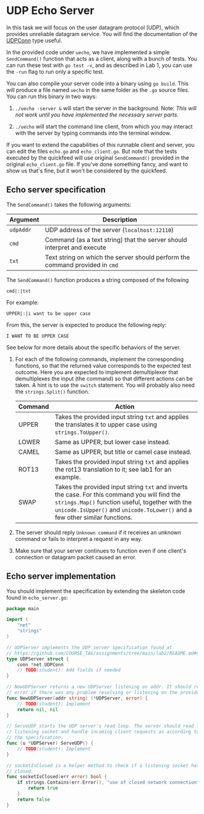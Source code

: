 # UDP Echo Server

In this task we will focus on the user datagram protocol (UDP), which provides unreliable datagram service.
You will find the documentation of the [UDPConn](https://golang.org/pkg/net/#UDPConn) type useful.

In the provided code under `uecho`, we have implemented a simple `SendCommand()` function that acts as a client, along with a bunch of tests.
You can run these test with `go test -v`, and as described in Lab 1, you can use the `-run` flag to run only a specific test.

You can also compile your server code into a binary using `go build`.
This will produce a file named `uecho` in the same folder as the `.go` source files.
You can run this binary in two ways:

1. `./uecho -server &` will start the server in the background.
   Note: *This will not work until you have implemented the necessary server parts.*

2. `./uecho` will start the command line client, from which you may interact with the server by typing commands into the terminal window.

If you want to extend the capabilities of this runnable client and server, you can edit the files `echo.go` and `echo_client.go`.
But note that the tests executed by the quickfeed will use original `SendCommand()` provided in the original `echo_client.go` file.
If you've done something fancy, and want to show us that's fine, but it won't be considered by the quickfeed.

## Echo server specification

The `SendCommand()` takes the following arguments:

| Argument | Description |
| --------------------  | ------------------------------------- |
| `udpAddr`  | UDP address of the server (`localhost:12110`)   |
| `cmd`   | Command (as a text string) that the server should interpret and execute |
| `txt`   | Text string on which the server should perform the command provided in `cmd` |

The `SendCommand()` function produces a string composed of the following

```text
cmd|:|txt
```

For example:

```text
UPPER|:|i want to be upper case
```

From this, the server is expected to produce the following reply:

```text
I WANT TO BE UPPER CASE
```

See below for more details about the specific behaviors of the server.

1. For each of the following commands, implement the corresponding functions, so that the returned value corresponds to the expected test outcome.
   Here you are expected to implement demultiplexer that demultiplexes the input (the command) so that different actions can be taken.
   A hint is to use the `switch` statement. You will probably also need the `strings.Split()` function.

    | Command | Action |
    | --------------------  | ------------------------------------- |
    | UPPER  | Takes the provided input string `txt` and applies the translates it to upper case using `strings.ToUpper()`. |
    | LOWER  | Same as UPPER, but lower case instead. |
    | CAMEL  | Same as UPPER, but title or camel case instead. |
    | ROT13  | Takes the provided input string `txt` and applies the rot13 translation to it; see lab1 for an example. |
    | SWAP  | Takes the provided input string `txt` and inverts the case. For this command you will find the `strings.Map()` function useful, together with the `unicode.IsUpper()` and `unicode.ToLower()` and a few other similar functions. |

2. The server should reply `Unknown command` if it receives an unknown command or fails to interpret a request in any way.

3. Make sure that your server continues to function even if one client's connection or datagram packet caused an error.

## Echo server implementation

You should implement the specification by extending the skeleton code found in `echo_server.go`:

```go
package main

import (
	"net"
	"strings"
)

// UDPServer implements the UDP server specification found at
// https://github.com/COURSE_TAG/assignments/tree/main/lab2/README.md#udp-server
type UDPServer struct {
	conn *net.UDPConn
	// TODO(student): Add fields if needed
}

// NewUDPServer returns a new UDPServer listening on addr. It should return an
// error if there was any problem resolving or listening on the provided addr.
func NewUDPServer(addr string) (*UDPServer, error) {
	// TODO(student): Implement
	return nil, nil
}

// ServeUDP starts the UDP server's read loop. The server should read from its
// listening socket and handle incoming client requests as according to the
// the specification.
func (u *UDPServer) ServeUDP() {
	// TODO(student): Implement
}

// socketIsClosed is a helper method to check if a listening socket has been
// closed.
func socketIsClosed(err error) bool {
	if strings.Contains(err.Error(), "use of closed network connection") {
		return true
	}
	return false
}
```
